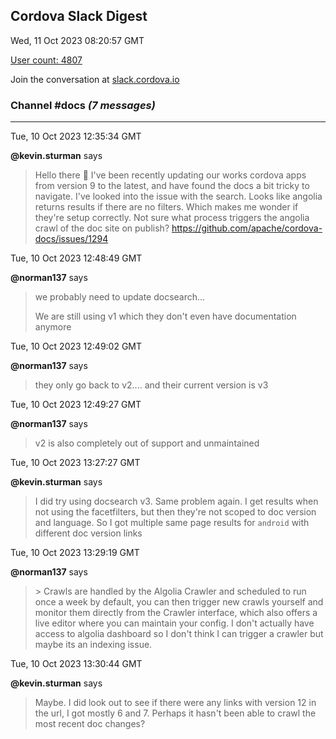 ## Cordova Slack Digest
Wed, 11 Oct 2023 08:20:57 GMT

[User count: 4807](https://cordova.slack.com/)


Join the conversation at [slack.cordova.io](http://slack.cordova.io/)

### __Channel #docs__ _(7 messages)_
---

Tue, 10 Oct 2023 12:35:34 GMT

__@kevin.sturman__ says 
> Hello there 👋
> I've been recently updating our works cordova apps from version 9 to the latest, and have found the docs a bit tricky to navigate. I've looked into the issue with the search. Looks like angolia returns results if there are no filters. Which makes me wonder if they're setup correctly. Not sure what process triggers the angolia crawl of the doc site on publish? <https://github.com/apache/cordova-docs/issues/1294>
> 

Tue, 10 Oct 2023 12:48:49 GMT

__@norman137__ says 
> we probably need to update docsearch...
> 
> We are still using v1 which they don't even have documentation anymore
> 

Tue, 10 Oct 2023 12:49:02 GMT

__@norman137__ says 
> they only go back to v2.... and their current version is v3
> 

Tue, 10 Oct 2023 12:49:27 GMT

__@norman137__ says 
> v2 is also completely out of support and unmaintained
> 

Tue, 10 Oct 2023 13:27:27 GMT

__@kevin.sturman__ says 
> I did try using docsearch v3. Same problem again. I get results when not using the facetfilters, but then they're not scoped to doc version and language. So I got multiple same page results for `android` with different doc version links
> 

Tue, 10 Oct 2023 13:29:19 GMT

__@norman137__ says 
> &gt; Crawls are handled by the Algolia Crawler and scheduled to run once a week by default, you can then trigger new crawls yourself and monitor them directly from the Crawler interface, which also offers a live editor where you can maintain your config.
> I don't actually have access to algolia dashboard so I don't think I can trigger a crawler but maybe its an indexing issue.
> 

Tue, 10 Oct 2023 13:30:44 GMT

__@kevin.sturman__ says 
> Maybe. I did look out to see if there were any links with version 12 in the url, I got mostly 6 and 7. Perhaps it hasn't been able to crawl the most recent doc changes?
> 
